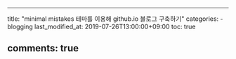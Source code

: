 ---

title: "minimal mistakes 테마를 이용해 github.io 블로그 구축하기" categories: - blogging last_modified_at: 2019-07-26T13:00:00+09:00 toc: true

comments: true
--------------
